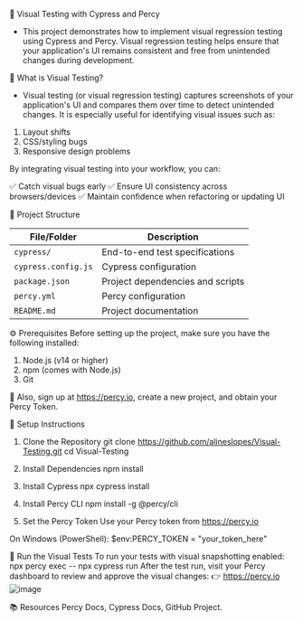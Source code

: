 📸 Visual Testing with Cypress and Percy

- This project demonstrates how to implement visual regression testing using Cypress and Percy. Visual regression testing helps ensure that your application's UI remains consistent and free from unintended changes during development.

🧐 What is Visual Testing?

- Visual testing (or visual regression testing) captures screenshots of your application's UI and compares them over time to detect unintended changes. It is especially useful for identifying visual issues such as:

1. Layout shifts
2. CSS/styling bugs
3. Responsive design problems

By integrating visual testing into your workflow, you can:

✅ Catch visual bugs early
✅ Ensure UI consistency across browsers/devices
✅ Maintain confidence when refactoring or updating UI

📁 Project Structure

| File/Folder         | Description                      |
| ------------------- | -------------------------------- |
| `cypress/`          | End-to-end test specifications   |
| `cypress.config.js` | Cypress configuration            |
| `package.json`      | Project dependencies and scripts |
| `percy.yml`         | Percy configuration              |
| `README.md`         | Project documentation            |

⚙️ Prerequisites
Before setting up the project, make sure you have the following installed:

1. Node.js (v14 or higher)
2. npm (comes with Node.js)
3. Git

🔐 Also, sign up at https://percy.io, create a new project, and obtain your Percy Token.

🚀 Setup Instructions
1. Clone the Repository
git clone https://github.com/alineslopes/Visual-Testing.git
cd Visual-Testing

2. Install Dependencies
npm install

3. Install Cypress
npx cypress install

4. Install Percy CLI
npm install -g @percy/cli

5. Set the Percy Token
Use your Percy token from https://percy.io

On Windows (PowerShell): $env:PERCY_TOKEN = "your_token_here"

🧪 Run the Visual Tests
To run your tests with visual snapshotting enabled:
npx percy exec -- npx cypress run
After the test run, visit your Percy dashboard to review and approve the visual changes:
👉 https://percy.io
![image](https://github.com/user-attachments/assets/286056ce-b51f-4fa2-a652-dc19901ca38e)


📚 Resources
Percy Docs, 
Cypress Docs, 
GitHub Project.


